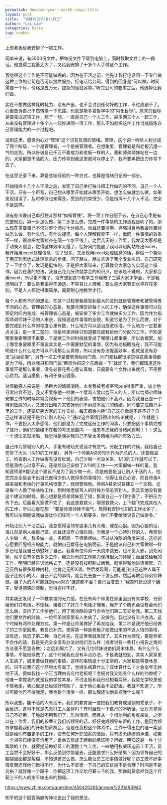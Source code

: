 ```yaml
---
permalink: douban/:year-:month-:day/:title
layout: post
title:  "读博的日子(8):打工"
author: "Lei Lie"
categories: Diary
tag: douban
---
```


上周老板给我安排了一项工作。

简单来说，有5000份文件，把每份文件下载到电脑上，同时截取文件上的一段话。他觉得工程量太大了，又给我安排了十多个人手做这个工作。

我觉得这个工作是不可能做完的，因为在干活之前，他先让我打电话问一下专门做这种工作的公司是否可以提供服务。打电话给公司，得到的回复是“可以做，时间需要一个月，价格是五万元，加急的话钱另算。”听完公司的要求之后，他选择让我们做。

实在不想做这样耗时耗力、没有产出，也不会讨到任何好的工作，不过逃避不了。心里告诉自己不然转换一下思路，也就是斯多葛哲学中的“内化目标”。原来的目标是要完成这项工作，想了一想，一直是自己一个人工作，最多两三个人一起工作，从来没有管理过十多个人一起推进同一项工作，那么不如就把这件工作当成锻炼自己管理能力的一个过程吧。

说到这里，感觉内心对“管理”这个词有反感的情绪。管理，这个词一听给人划分成了两个阶级，一个是管理者，一个是被管理者。在想象里，管理者是和老板沆瀣一气的走狗。所以告诫自己千万不要成为和老板一样的人，我和师弟师妹站在一边的，大家都是干活的人，压力传导到我这里就可以停止了，我不要再把压力传导下去了。

在这里记录下来，算是总结经验的一种方式，也算是情绪日记的一部分。

开始指挥十几个人干活之后，发现了自己单打独斗把工作做完的不同。自己一个人干活，只有一个声音，自己想从哪里开始就从哪里开始，想怎么做就怎么做，如果发现错误了，及时修改也来得及，受到的约束很少。但是指挥十几个人干活，完全不是这样。

没有办法像自己单打独斗那样“如指臂使”。将一项工作分配下去，在自己心里是有完整规划，第一步怎么做，第二步怎么做，完成一件事情的工作流程是明了的。那么现在需要自己不仅对整个流程十分熟悉，而且还要清晰、详略得当地教会师弟师妹怎么做，有什么坑，有什么捷径。每个人理解程度不一样，做同一件事情的效率不一样，很难把大家拉齐在同一个水平线上。之后几天的工作里，我发现大家都是手动录入信息，觉得这样效率太慢了。恰好同门提醒了我可以用网站导出excel，我开始用excel处理信息，快了很多。又发现用excel处理信息的话，得做一个类似于用正则表达式处理信息的步骤。问了朋友，朋友告诉了我个专业名词，自己研究了一下学会了，发现是挺快的。于是把大家叫来，打算教会大家怎么实现这个操作。因为在我的想法，我自己花几分钟就学会的知识点，应该是不难的，大家都会用excel，所以更不难了。没有想到这个教学工作我教了三遍大家才学会，于是我想明白了：要么是我讲得不通透，不容易让人理解；要么是大家智识水平存在差别，不是人人都觉得很简单，需要耐心地教学才行。

每个人都有不同的想法。在这个过程里我感受到最大的区别就是管理者和被管理者不同的心态。管理者的心态是，我要合理安排每个人的工作，确保这件事情可以在预定时间内完成。被管理者心态是，被安排了多少工作就做多少工作。因为作为指挥师弟师妹干活的人来说，我知道这件事情的全貌，知道它是为了什么而做，对于要完成到什么样的程度心里有数，什么地方可以适当放宽标准，什么地方一定要重点关注，是一清二楚的。但是师弟师妹只知道要完成我给他们分配的工作，不知道哪里重要哪里不重要，于是做工作的时候就变成了哪哪儿都重要，所以会很累。加上哪里重要哪里不重要其实是一件需要默契的事情，因为有老板眼线在，我不可能明说什么什么地方可以不用那么认真做，所以没有办法提高效率，也就是没有办法“适当偷懒”。另外一项工作是要安排给同门做，同门和我都很清楚做这些事情都是为了啥，所以我只和同门说“麻烦你把这个东西做一下”就好了。我们都知道这件事情不是那么重要，没有必要花费心思认真做，只需要有个文件出来就行，不用费心费力。适当摸鱼，有利于身心健康。

对高敏感人来说是一场巨大的情感消耗。本身我被老板平常pua得很严重，加上他日常出言不逊，我又不爱像他一样做一个爱骂人爱以势压人的人，所以给师弟师妹安排工作的时候常常会观察一下他们的表情，害怕他们不高兴。因为我自己是一个特别敏感的人，又想分出精力来安抚他们不耐烦不高兴的情绪，同时要完成自己手里的工作，还要统筹大家的工作安排，每天都会内耗“自己这样做是不是不好？自己这样说话是不是会让别人的心？”通过这件事情我得出的结论就是，工作就是工作，不要投入太多感情，他们都是为了完成这份工作的同事，只要把这个事情完成了就行，他们的情绪不在我的考虑范围内——谁来考虑我的情绪问题啊！！！这么一个想法虽然冷酷，我觉得是保护我自己不受太多情绪内耗的有效方法。

自己作为管理别人的人，手里有硬功夫说话才有底气。分配工作的时候，我给自己安排了大头（3/10的工作量），另外一个师弟A说师兄你作为抓总的人，还要做监工，检查别人工作做得有没有纰漏，自己少做一点没关系，1/10的工作就可以了。但是我内心过意不去，还是给自己安排了2/10的工作——大家都做一样的量。我知道师弟A提议这个建议不是为了我少做一点，而是他要是当让别人干活的人，他完完全全是会干出自己做得少别人做得多的事情的，他得让自己心安。而且师弟A越来越和老板的行事风格很像了，我很警惕他。师弟A甚至说要建立一个文档，记录每个人做了啥啥啥工作，到时候老板骂人的时候方便追责到人。但其实他没有提这个建议的时候，我心想要是师弟师妹犯了错，那我自己一个顶住得了，不把压力传下去。后面看大家做不完了，我这里救救火，哪里救救火，上下翻飞完成其他人的工作，所以心里在想：“要是师弟师妹不服气，觉得我安排他们的工作太多了，我可以拍胸膛说我做得比你们任何一个人都要多，你们不要给我说自己做得多。”

开始让别人干活之后，我总觉得当领导这事儿有点难，难在心狠。因为心狠的话，活儿就是别人给自己做，而且还没有心理负担。而我是一个心特别软的人，希望别人少做一点，我多做一点，多照顾一下师弟师妹。不过从冷酷的角度来说，这样的心愿要匹配相应的能力，就怕自己累死在电脑面前，于是提议自己和大家做得一样多已经是我自己劝慰好了自己。我看有位师弟一天跳来跳去，也不见人影，到处闲聊，似乎没有多做多少工作，我总对他的工作能力保持很大的怀疑；而且交给我的工作，明明已经告诉他格式了，还是没有按照制式给我，就觉得和他说话很累。自己反倒有很多精神内耗，他肯定无所X谓。然后发现啊，可能是我自己这种人属于胆子比较小的人，自己不会的事情，就会先去查一下怎么做，然后再教会师弟师妹做。胆子大的人可能就是pua对方“连这都不会？自己百度去！”我暂时还没这个胆子，受道德感的限制，觉得这样不好。

其实我还发现了一种被拿捏的无力感。在还有两个师弟在家里面没有来学校，分别给他们打电话，不理我。接着打了好几个电话才理我，我开了个腾讯会议教会他们怎么做，安排了工作给他们，用了很冷酷的语气命令他们第二天交给我。第二天找他们要文件的时候，一位师弟说家里有人生病了，没做完。我也没有半点办法。这个时候有两种处理方式，第一种是让师弟做好了再发给我，第二种是我把他已经做了的工作拿回来，我自己补完。觉得第一种是老板才能做出来的不近人情的事情，没有选，我选了第二种，自己补完。在这里我就发现了，其实作为师兄，要是师弟不合作的话，我是完完全全没有办法对他们怎么样（或者说有一些打小报告之类的方法我不愿意去做）；之后到周六了，又有几位师妹说她们周末休息，有什么什么事情，不能继续做了，这个时候我也没有半点办法。于是我就想到，其实人家家里人生病了，周末要做其他的事情，这样的事情是十分正常的，大家都是需要休息的，只不过我们这个环境太有毒了，觉得生病算什么？双休算什么？才会全年无休地干活。假如我找一个正当理由去应付老板呢？老板对我又能有什么样的约束呢？他唯一拿捏我的就是我的学位本身，不过老板和我已经相看两厌，我留在学校里他不放我走，我心里是已经做好预期了，至于他心里会不会舒服，我就不知道了。所以可能他巴不得我走，我也是个活爹一样，那么我还怕他拿捏我什么呢？

所以我想，能干活的人有活干。我们的教育里一直把我们教育成温驯的乖孩子，不会反抗，这可不就是先天打工人圣体吗？有时展现一下自己的不听话，让对方觉得自己不好用，干脆就不用我们了，乐得清闲。而且从一个很功利的角度来说，之所以在工作里，我们的长辈让我们听领导的话，好好完成领导布置的工作，是因为领导掌握着我们的升职加薪机会。但是在高校这个体系中，工作干得出色的唯一奖励就是给你布置更多的工作，没有任何升职加薪的激励，只有虚无缥缈的承诺，如果一个领导已经没有信用了，谁会去信虚无缥缈的承诺呢？再者，明知这是一件十分繁琐的工作，就要提前做好员工的激励士气工作，一味地用权威压迫员工干活，员工当然不会好好干，那么反馈到你那里去，还能要求什么好结果？因为领导自己的脑袋里面都是浆糊，不知道该怎么做，怎么能让员工把事情做好呢？员工做不好事情反而还怪他们做得不行，为什么不反思一下自己的安排是不是合理？时间是不是充裕？就好像一个段子：你把这项工作交给月薪三千的我，那你就要承担我这个月薪三千的人的水平做出来的狗屎。

https://www.zhihu.com/question/456420261/answer/2231496940 

知乎的这个回答简直传神地说出了我的想法。
